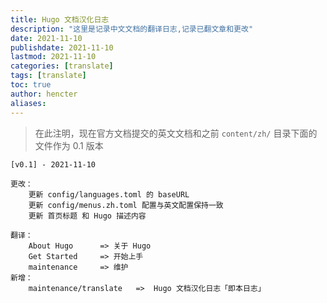```yaml
---
title: Hugo 文档汉化日志
description: "这里是记录中文文档的翻译日志,记录已翻文章和更改"
date: 2021-11-10
publishdate: 2021-11-10
lastmod: 2021-11-10
categories: [translate]
tags: [translate]
toc: true
author: hencter
aliases: 
---
```


> 在此注明，现在官方文档提交的英文文档和之前 `content/zh/` 目录下面的文件作为 0.1 版本

<!--
## [<version>] - <date>

### <type>

* <desc>
* <desc>

### <type>

* <desc>
* <desc>

[<version>]: <version-diff-url>
-->

```log
[v0.1] - 2021-11-10

更改：
    更新 config/languages.toml 的 baseURL
    更新 config/menus.zh.toml 配置与英文配置保持一致
    更新 首页标题 和 Hugo 描述内容

翻译：
    About Hugo      => 关于 Hugo
    Get Started     => 开始上手
    maintenance     => 维护
新增：
    maintenance/translate   =>  Hugo 文档汉化日志「即本日志」
    
```
